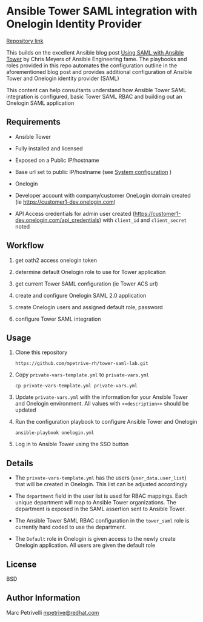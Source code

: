 Ansible Tower SAML integration with Onelogin Identity Provider
=========

[Repository link](https://github.com/mpetrive-rh/tower-saml-lab.git)

This builds on the excellent Ansible blog post [Using SAML with Ansible Tower](https://www.ansible.com/blog/using-saml-with-red-hat-ansible-tower) by Chris Meyers of Ansible Engineering fame.  The playbooks and roles provided in this repo automates the configuration outline in the aforementioned blog post and provides additional configuration of Ansible Tower and Onelogin identity provider (SAML)

This content can help consultants understand how Ansible Tower SAML integration is configured, basic Tower SAML RBAC and building out an Onelogin SAML application


Requirements
------------

- Ansible Tower
 - Fully installed and licensed
 - Exposed on a Public IP/hostname
 - Base url set to public IP/hostname (see [System configuration](https://docs.ansible.com/ansible-tower/latest/html/administration/configure_tower_in_tower.html#system) )

- Onelogin
 - Developer account with company/customer OneLogin domain created (ie https://customer1-dev.onelogin.com)
 - API Access credentials for admin user created (https://customer1-dev.onelogin.com/api_credentials) with `client_id` and `client_secret` noted


Workflow
--------------

1. get oath2 access onelogin token

1. determine default Onelogin role to use for Tower application

1. get current Tower SAML configuration (ie Tower ACS url)

1. create and configure Onelogin SAML 2.0 application

1. create Onelogin users and assigned default role, password

1. configure Tower SAML integration


Usage
---------------------

1. Clone this repository

   ```https://github.com/mpetrive-rh/tower-saml-lab.git```

1. Copy `private-vars-template.yml` to `private-vars.yml`

   ```cp private-vars-template.yml private-vars.yml```

1. Update `private-vars.yml` with the information for your Ansible Tower and Onelogin environment.  All values with `<<description>>` should be updated

1. Run the configuration playbook to configure Ansible Tower and Onelogin

   ```ansible-playbook onelogin.yml```

1. Log in to Ansible Tower using the SSO button

Details
------------------------

- The `private-vars-template.yml` has the users (`user_data.user_list`) that will be created in Onelogin.  This list can be adjusted accordingly

- The `department` field in the user list is used for RBAC mappings.  Each unique department will map to Ansible Tower organizations.  The department is exposed in the SAML assertion sent to Ansible Tower.

- The Ansible Tower SAML RBAC configuration in the `tower_saml` role is currently hard coded to use the department.

- The `Default` role in Onelogin is given access to the newly create Onelogin application.  All users are given the default role


License
-------

BSD

Author Information
------------------

Marc Petrivelli mpetrive@redhat.com
